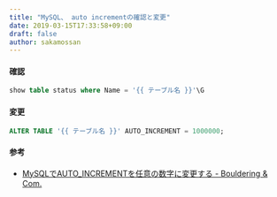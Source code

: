 ```yaml
---
title: "MySQL、 auto incrementの確認と変更"
date: 2019-03-15T17:33:58+09:00
draft: false
author: sakamossan
---
```


#### 確認

```sql
show table status where Name = '{{ テーブル名 }}'\G
```

#### 変更

```sql
ALTER TABLE '{{ テーブル名 }}' AUTO_INCREMENT = 1000000;
```

#### 参考

- [MySQLでAUTO_INCREMENTを任意の数字に変更する - Bouldering & Com.](https://shrkw.hatenablog.com/entry/how_to_change_auto_increment_number_on_mysql)
